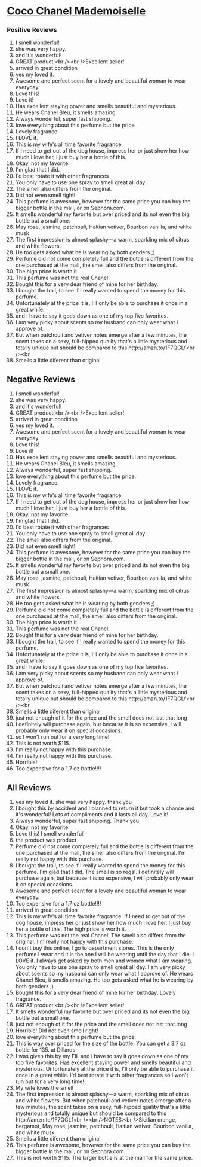 # [Coco Chanel Mademoiselle](https://products.checkmycream.com/products/Coco-Chanel-Mademoiselle.html)

### Positive Reviews

<ol>
      <li>I smell wonderful!</li>
      <li>she was very happy.</li>
      <li>and it&#x27;s wonderful!</li>
      <li>GREAT product!&lt;br /&gt;&lt;br /&gt;Excellent seller!</li>
      <li>arrived in great condition</li>
      <li>yes my loved it.</li>
      <li>Awesome and perfect scent for a lovely and beautiful woman to wear everyday.</li>
      <li>Love this!  </li>
      <li>Love it!</li>
      <li>Has excellent staying power and smells beautiful and mysterious.  </li>
      <li>He wears Chanel Bleu, it smells amazing.</li>
      <li>Always wonderful, super fast shipping.</li>
      <li>love everything about this perfume but the price.</li>
      <li>Lovely fragrance.</li>
      <li>I LOVE it.</li>
      <li>This is my wife&#x27;s all time favorite fragrance.  </li>
      <li>If I need to get out of the dog house, impress her or just show her how much I love her, I just buy her a bottle of this.  </li>
      <li>Okay, not my favorite.</li>
      <li>I&#x27;m glad that I did.</li>
      <li>I&#x27;d best rotate it with other fragrances</li>
      <li>You only have to use one spray to smell great all day.</li>
      <li>The smell also differs from the original.</li>
      <li>Did not even smell right!</li>
      <li>This perfume is awesome, however for  the same price you can buy the bigger bottle in the mall, or on Sephora.com.</li>
      <li>It smells wonderful my favorite but over priced and its not even the big bottle but a small one.</li>
      <li>May rose, jasmine, patchouli, Haitian vetiver, Bourbon vanilla, and white musk</li>
      <li>The first impression is almost splashy—a warm, sparkling mix of citrus and white flowers.</li>
      <li>He too gets asked what he is wearing by both genders ;)</li>
      <li>Perfume did not come completely full and the bottle is different from the one purchased at the mall, the smell also differs from the original.</li>
      <li>The high price is worth it.</li>
      <li>This perfume was not the real Chanel.  </li>
      <li>Bought this for a very dear friend of mine for her birthday.  </li>
      <li>I bought the trail, to see if I really wanted to spend the money for this perfume.</li>
      <li>Unfortunately at the price it is,  I&#x27;ll only be able to purchase it once in a great while.  </li>
      <li>and I have to say it goes down as one of my top five favorites.  </li>
      <li>I am very picky about scents so my husband can only wear what I approve of.</li>
      <li>But when patchouli and vetiver notes emerge after a few minutes, the scent takes on a sexy, full-hipped quality that&#x27;s a little mysterious and totally unique but should be compared to this http://amzn.to/1F7QGLf&lt;br /&gt;&lt;br</li>
      <li>Smells a little diferent than original</li>
</ol>


<h2>Negative Reviews</h2>
<ol>
<li> I smell wonderful!</li>
<li> she was very happy.</li>
<li> and it&#x27;s wonderful!</li>
<li> GREAT product!&lt;br /&gt;&lt;br /&gt;Excellent seller!</li>
<li> arrived in great condition</li>
<li> yes my loved it.</li>
<li> Awesome and perfect scent for a lovely and beautiful woman to wear everyday.</li>
<li> Love this!  </li>
<li> Love it!</li>
<li> Has excellent staying power and smells beautiful and mysterious.  </li>
<li> He wears Chanel Bleu, it smells amazing.</li>
<li> Always wonderful, super fast shipping.</li>
<li> love everything about this perfume but the price.</li>
<li> Lovely fragrance.</li>
<li> I LOVE it.</li>
<li> This is my wife&#x27;s all time favorite fragrance.  </li>
<li> If I need to get out of the dog house, impress her or just show her how much I love her, I just buy her a bottle of this.  </li>
<li> Okay, not my favorite.</li>
<li> I&#x27;m glad that I did.</li>
<li> I&#x27;d best rotate it with other fragrances</li>
<li> You only have to use one spray to smell great all day.</li>
<li> The smell also differs from the original.</li>
<li> Did not even smell right!</li>
<li> This perfume is awesome, however for  the same price you can buy the bigger bottle in the mall, or on Sephora.com.</li>
<li> It smells wonderful my favorite but over priced and its not even the big bottle but a small one.</li>
<li> May rose, jasmine, patchouli, Haitian vetiver, Bourbon vanilla, and white musk</li>
<li> The first impression is almost splashy—a warm, sparkling mix of citrus and white flowers.</li>
<li> He too gets asked what he is wearing by both genders ;)</li>
<li> Perfume did not come completely full and the bottle is different from the one purchased at the mall, the smell also differs from the original.</li>
<li> The high price is worth it.</li>
<li> This perfume was not the real Chanel.  </li>
<li> Bought this for a very dear friend of mine for her birthday.  </li>
<li> I bought the trail, to see if I really wanted to spend the money for this perfume.</li>
<li> Unfortunately at the price it is,  I&#x27;ll only be able to purchase it once in a great while.  </li>
<li> and I have to say it goes down as one of my top five favorites.  </li>
<li> I am very picky about scents so my husband can only wear what I approve of.</li>
<li> But when patchouli and vetiver notes emerge after a few minutes, the scent takes on a sexy, full-hipped quality that&#x27;s a little mysterious and totally unique but should be compared to this http://amzn.to/1F7QGLf&lt;br /&gt;&lt;br</li>
<li> Smells a little diferent than original</li>
<li> just not enough of it for the price and the smell does not last that long</li>
<li> I definitely will purchase again, but because it is so expensive, I will probably only wear it on special occasions.</li>
<li> so I won&#x27;t run out for a very long time!</li>
<li> This is not worth $115.</li>
<li> I&#x27;m really not happy with this purchase.</li>
<li> I&#x27;m really not happy with this purchase.</li>
<li> Horrible!</li>
<li> Too expensive for a 1.7 oz bottle!!!!</li>
</ol>

<h2>All Reviews</h2>

<ol>
    <li> yes my loved it. she was very happy. thank you</li>
    <li> I bought this by accident and I planned to return it but took a chance and it&#x27;s wonderful! Lots of compliments and it lasts all day. Love it!</li>
    <li> Always wonderful, super fast shipping. Thank you</li>
    <li> Okay, not my favorite.</li>
    <li> Love this!  I smell wonderful!</li>
    <li> the product was product</li>
    <li> Perfume did not come completely full and the bottle is different from the one purchased at the mall, the smell also differs from the original. I&#x27;m really not happy with this purchase.</li>
    <li> I bought the trail, to see if I really wanted to spend the money for this perfume. I&#x27;m glad that I did. The smell is so regal. I definitely will purchase again, but because it is so expensive, I will probably only wear it on special occasions.</li>
    <li> Awesome and perfect scent for a lovely and beautiful woman to wear everyday.</li>
    <li> Too expensive for a 1.7 oz bottle!!!!</li>
    <li> arrived in great condition</li>
    <li> This is my wife&#x27;s all time favorite fragrance.  If I need to get out of the dog house, impress her or just show her how much I love her, I just buy her a bottle of this.  The high price is worth it.</li>
    <li> This perfume was not the real Chanel.  The smell also differs from the original. I&#x27;m really not happy with this purchase.</li>
    <li> I don&#x27;t buy this online, I go to department stores. This is the only perfume I wear and it is the one I will be wearing until the day that I die. I LOVE it. I always get asked by both men and women what I am wearing. You only have to use one spray to smell great all day. I am very picky about scents so my husband can only wear what I approve of. He wears Chanel Bleu, it smells amazing. He too gets asked what he is wearing by both genders ;)</li>
    <li> Bought this for a very dear friend of mine for her birthday.  Lovely fragrance.</li>
    <li> GREAT product!&lt;br /&gt;&lt;br /&gt;Excellent seller!</li>
    <li> It smells wonderful my favorite but over priced and its not even the big bottle but a small one.</li>
    <li> just not enough of it for the price and the smell does not last that long</li>
    <li> Horrible! Did not even smell right!</li>
    <li> love everything about this perfume but the price.</li>
    <li> This is way over priced for the size of the bottle.  You can get a 3.7 oz bottle for 135. at Dillards.</li>
    <li> I was given this by my FIL and I have to say it goes down as one of my top five favorites.  Has excellent staying power and smells beautiful and mysterious.  Unfortunately at the price it is,  I&#x27;ll only be able to purchase it once in a great while.  I&#x27;d best rotate it with other fragrances so I won&#x27;t run out for a very long time!</li>
    <li> My wife loves the smell</li>
    <li> The first impression is almost splashy—a warm, sparkling mix of citrus and white flowers. But when patchouli and vetiver notes emerge after a few minutes, the scent takes on a sexy, full-hipped quality that&#x27;s a little mysterious and totally unique but should be compared to this http://amzn.to/1F7QGLf&lt;br /&gt;&lt;br /&gt;NOTES:&lt;br /&gt;Sicilian orange, bergamot, May rose, jasmine, patchouli, Haitian vetiver, Bourbon vanilla, and white musk</li>
    <li> Smells a little diferent than original</li>
    <li> This perfume is awesome, however for  the same price you can buy the bigger bottle in the mall, or on Sephora.com.</li>
    <li> This is not worth $115. The larger bottle is at the mall for the same price.</li>
</ol>




